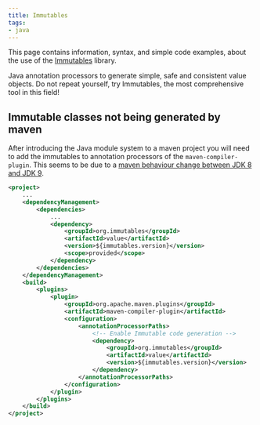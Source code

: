 ```yaml
---
title: Immutables
tags:
- java
---
```


This page contains information, syntax, and simple code examples, about the use of the [Immutables](https://immutables.github.io/) library.

Java annotation processors to generate simple, safe and consistent value objects. Do not repeat yourself, try Immutables, 
the most comprehensive tool in this field!

## Immutable classes not being generated by maven

After introducing the Java module system to a maven project you will need to add the immutables to annotation processors
of the `maven-compiler-plugin`. This seems to be due to a [maven behaviour change between JDK 8 and JDK 9](https://issues.apache.org/jira/browse/MCOMPILER-310).

```xml
<project>
    ...
    <dependencyManagement>
        <dependencies>
            ...
            <dependency>
                <groupId>org.immutables</groupId>
                <artifactId>value</artifactId>
                <version>${immutables.version}</version>
                <scope>provided</scope>
            </dependency>
        </dependencies>
    </dependencyManagement>
    <build>
        <plugins>
            <plugin>
                <groupId>org.apache.maven.plugins</groupId>
                <artifactId>maven-compiler-plugin</artifactId>
                <configuration>
                    <annotationProcessorPaths>
                        <!-- Enable Immutable code generation -->
                        <dependency>
                            <groupId>org.immutables</groupId>
                            <artifactId>value</artifactId>
                            <version>${immutables.version}</version>
                        </dependency>
                    </annotationProcessorPaths>
                </configuration>
            </plugin>
        </plugins>
    </build>
</project>
```




